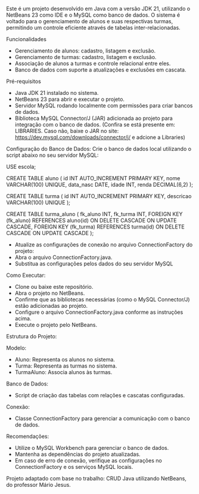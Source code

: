Este é um projeto desenvolvido em Java com a versão JDK 21, utilizando o NetBeans 23 como IDE e o MySQL como banco de dados. O sistema é voltado para o gerenciamento de alunos e suas respectivas turmas, permitindo um controle eficiente através de tabelas inter-relacionadas.

Funcionalidades
- Gerenciamento de alunos: cadastro, listagem e exclusão.
- Gerenciamento de turmas: cadastro, listagem e exclusão.
- Associação de alunos a turmas e controle relacional entre eles.
- Banco de dados com suporte a atualizações e exclusões em cascata.

Pré-requisitos
- Java JDK 21 instalado no sistema.
- NetBeans 23 para abrir e executar o projeto.
- Servidor MySQL rodando localmente com permissões para criar bancos de dados.
- Biblioteca MySQL Connector/J (JAR) adicionada ao projeto para integração com o banco de dados. (Confira se está presente em: LIBRARIES. Caso não, baixe o JAR no site: https://dev.mysql.com/downloads/connector/j/ e adcione a Libraries)

Configuração do Banco de Dados:
Crie o banco de dados local utilizando o script abaixo no seu servidor MySQL:

USE escola;

CREATE TABLE aluno (
    id INT AUTO_INCREMENT PRIMARY KEY,
    nome VARCHAR(100) UNIQUE,
    data_nasc DATE,
    idade INT,
    renda DECIMAL(6,2)
);

CREATE TABLE turma (
    id INT AUTO_INCREMENT PRIMARY KEY,
    descricao VARCHAR(100) UNIQUE
);

CREATE TABLE turma_aluno (
    fk_aluno INT,
    fk_turma INT,
    FOREIGN KEY (fk_aluno) REFERENCES aluno(id) ON DELETE CASCADE ON UPDATE CASCADE,
    FOREIGN KEY (fk_turma) REFERENCES turma(id) ON DELETE CASCADE ON UPDATE CASCADE
);

- Atualize as configurações de conexão no arquivo ConnectionFactory do projeto:
- Abra o arquivo ConnectionFactory.java.
- Substitua as configurações pelos dados do seu servidor MySQL

Como Executar:

- Clone ou baixe este repositório.
- Abra o projeto no NetBeans.
- Confirme que as bibliotecas necessárias (como o MySQL Connector/J) estão adicionadas ao projeto.
- Configure o arquivo ConnectionFactory.java conforme as instruções acima.
- Execute o projeto pelo NetBeans.

Estrutura do Projeto:

Modelo:
- Aluno: Representa os alunos no sistema.
- Turma: Representa as turmas no sistema.
- TurmaAluno: Associa alunos às turmas.

Banco de Dados:
- Script de criação das tabelas com relações e cascatas configuradas.

Conexão:
- Classe ConnectionFactory para gerenciar a comunicação com o banco de dados.

Recomendações:
- Utilize o MySQL Workbench para gerenciar o banco de dados.
- Mantenha as dependências do projeto atualizadas.
- Em caso de erro de conexão, verifique as configurações no ConnectionFactory e os serviços MySQL locais.

Projeto adaptado com base no trabalho: CRUD Java utilizando NetBeans, do professor Mário Jesus.
